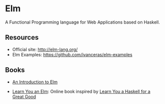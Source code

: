 Elm
===

A Functional Programming language for Web Applications based on Haskell.


Resources
---------

 - Official site:  <http://elm-lang.org/>
 - Elm Examples:  <https://github.com/ivanceras/elm-examples>

## Books

 - [An Introduction to Elm](https://guide.elm-lang.org/)

 - [Learn You an Elm](http://learnyouanelm.github.io/):
   Online book inspired by
   [Learn You a Haskell for a Great Good](http://learnyouahaskell.com/)

